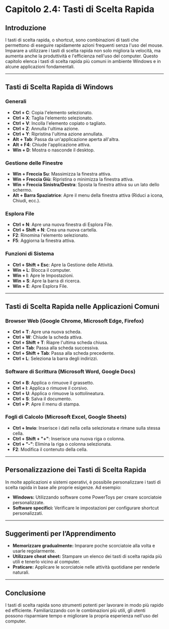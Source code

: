 # Capitolo 2.4: Tasti di Scelta Rapida

## Introduzione
I tasti di scelta rapida, o shortcut, sono combinazioni di tasti che permettono di eseguire rapidamente azioni frequenti senza l'uso del mouse. Imparare a utilizzare i tasti di scelta rapida non solo migliora la velocità, ma aumenta anche la produttività e l'efficienza nell'uso del computer. Questo capitolo elenca i tasti di scelta rapida più comuni in ambiente Windows e in alcune applicazioni fondamentali.

---

## Tasti di Scelta Rapida di Windows

### Generali
- **Ctrl + C**: Copia l'elemento selezionato.
- **Ctrl + X**: Taglia l'elemento selezionato.
- **Ctrl + V**: Incolla l'elemento copiato o tagliato.
- **Ctrl + Z**: Annulla l'ultima azione.
- **Ctrl + Y**: Ripristina l'ultima azione annullata.
- **Alt + Tab**: Passa da un'applicazione aperta all'altra.
- **Alt + F4**: Chiude l'applicazione attiva.
- **Win + D**: Mostra o nasconde il desktop.

### Gestione delle Finestre
- **Win + Freccia Su**: Massimizza la finestra attiva.
- **Win + Freccia Giù**: Ripristina o minimizza la finestra attiva.
- **Win + Freccia Sinistra/Destra**: Sposta la finestra attiva su un lato dello schermo.
- **Alt + Barra Spaziatrice**: Apre il menu della finestra attiva (Riduci a icona, Chiudi, ecc.).

### Esplora File
- **Ctrl + N**: Apre una nuova finestra di Esplora File.
- **Ctrl + Shift + N**: Crea una nuova cartella.
- **F2**: Rinomina l'elemento selezionato.
- **F5**: Aggiorna la finestra attiva.

### Funzioni di Sistema
- **Ctrl + Shift + Esc**: Apre la Gestione delle Attività.
- **Win + L**: Blocca il computer.
- **Win + I**: Apre le Impostazioni.
- **Win + S**: Apre la barra di ricerca.
- **Win + E**: Apre Esplora File.

---

## Tasti di Scelta Rapida nelle Applicazioni Comuni

### Browser Web (Google Chrome, Microsoft Edge, Firefox)
- **Ctrl + T**: Apre una nuova scheda.
- **Ctrl + W**: Chiude la scheda attiva.
- **Ctrl + Shift + T**: Riapre l'ultima scheda chiusa.
- **Ctrl + Tab**: Passa alla scheda successiva.
- **Ctrl + Shift + Tab**: Passa alla scheda precedente.
- **Ctrl + L**: Seleziona la barra degli indirizzi.

### Software di Scrittura (Microsoft Word, Google Docs)
- **Ctrl + B**: Applica o rimuove il grassetto.
- **Ctrl + I**: Applica o rimuove il corsivo.
- **Ctrl + U**: Applica o rimuove la sottolineatura.
- **Ctrl + S**: Salva il documento.
- **Ctrl + P**: Apre il menu di stampa.

### Fogli di Calcolo (Microsoft Excel, Google Sheets)
- **Ctrl + Invio**: Inserisce i dati nella cella selezionata e rimane sulla stessa cella.
- **Ctrl + Shift + "+"**: Inserisce una nuova riga o colonna.
- **Ctrl + "-"**: Elimina la riga o colonna selezionata.
- **F2**: Modifica il contenuto della cella.

---

## Personalizzazione dei Tasti di Scelta Rapida
In molte applicazioni e sistemi operativi, è possibile personalizzare i tasti di scelta rapida in base alle proprie esigenze. Ad esempio:
- **Windows:** Utilizzando software come PowerToys per creare scorciatoie personalizzate.
- **Software specifici:** Verificare le impostazioni per configurare shortcut personalizzati.

---

## Suggerimenti per l’Apprendimento
- **Memorizzare gradualmente:** Imparare poche scorciatoie alla volta e usarle regolarmente.
- **Utilizzare cheat sheet:** Stampare un elenco dei tasti di scelta rapida più utili e tenerlo vicino al computer.
- **Praticare:** Applicare le scorciatoie nelle attività quotidiane per renderle naturali.

---

## Conclusione
I tasti di scelta rapida sono strumenti potenti per lavorare in modo più rapido ed efficiente. Familiarizzando con le combinazioni più utili, gli utenti possono risparmiare tempo e migliorare la propria esperienza nell'uso del computer.

